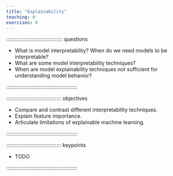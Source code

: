 ```yaml
---
title: "Explainability"
teaching: 0
exercises: 0
---
```


:::::::::::::::::::::::::::::::::::::: questions 

- What is model interpretability? When do we need models to be interpretable?
- What are some model interpretability techniques?
- When are model explainability techniques not sufficient for understanding model behavior?

::::::::::::::::::::::::::::::::::::::::::::::::

::::::::::::::::::::::::::::::::::::: objectives

- Compare and contrast different interpretability techniques.
- Explain feature importance.
- Articulate limitations of explainable machine learning.

::::::::::::::::::::::::::::::::::::::::::::::::

::::::::::::::::::::::::::::::::::::: keypoints 

- TODO

::::::::::::::::::::::::::::::::::::::::::::::::
